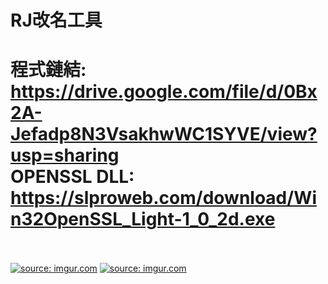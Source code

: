 ﻿RJ改名工具
=====
程式鏈結:</br>
https://drive.google.com/file/d/0Bx2A-Jefadp8N3VsakhwWC1SYVE/view?usp=sharing
</br>
OPENSSL DLL:</br>
https://slproweb.com/download/Win32OpenSSL_Light-1_0_2d.exe</br>
</br>
=====
<a href="http://imgur.com/qmOuqwK"><img src="http://i.imgur.com/qmOuqwK.png" title="source: imgur.com" /></a>
<a href="http://imgur.com/mWQ4bv6"><img src="http://i.imgur.com/mWQ4bv6.png" title="source: imgur.com" /></a>